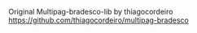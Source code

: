 Original Multipag-bradesco-lib by thiagocordeiro
https://github.com/thiagocordeiro/multipag-bradesco

